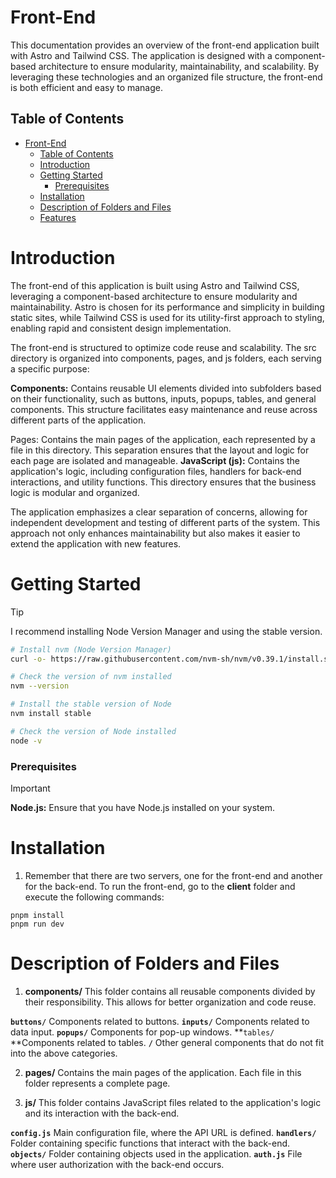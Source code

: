 # Front-End

This documentation provides an overview of the front-end application built with Astro and Tailwind CSS. The application is designed with a component-based architecture to ensure modularity, maintainability, and scalability. By leveraging these technologies and an organized file structure, the front-end is both efficient and easy to manage.

## Table of Contents

- [Front-End](#Front-End)
  - [Table of Contents](#table-of-contents)
  - [Introduction](#introduction)
  - [Getting Started](#getting-started)
    - [Prerequisites](#prerequisites)
  - [Installation](#installation)
  - [Description of Folders and Files](description-of-folders-and-files)
  - [Features](#features)
 
# Introduction

The front-end of this application is built using Astro and Tailwind CSS, leveraging a component-based architecture to ensure modularity and maintainability. Astro is chosen for its performance and simplicity in building static sites, while Tailwind CSS is used for its utility-first approach to styling, enabling rapid and consistent design implementation.

The front-end is structured to optimize code reuse and scalability. The src directory is organized into components, pages, and js folders, each serving a specific purpose:

**Components:** Contains reusable UI elements divided into subfolders based on their functionality, such as buttons, inputs, popups, tables, and general components. This structure facilitates easy maintenance and reuse across different parts of the application.

Pages: Contains the main pages of the application, each represented by a file in this directory. This separation ensures that the layout and logic for each page are isolated and manageable.
**JavaScript (js):** Contains the application's logic, including configuration files, handlers for back-end interactions, and utility functions. This directory ensures that the business logic is modular and organized.

The application emphasizes a clear separation of concerns, allowing for independent development and testing of different parts of the system. This approach not only enhances maintainability but also makes it easier to extend the application with new features.

# Getting Started

> [!TIP]
> I recommend installing Node Version Manager and using the stable version.

```bash
# Install nvm (Node Version Manager)
curl -o- https://raw.githubusercontent.com/nvm-sh/nvm/v0.39.1/install.sh | bash

# Check the version of nvm installed
nvm --version

# Install the stable version of Node
nvm install stable

# Check the version of Node installed
node -v
```

### Prerequisites

> [!IMPORTANT]
> **Node.js:** Ensure that you have Node.js installed on your system.

# Installation

1. Remember that there are two servers, one for the front-end and another for the back-end. To run the front-end, go to the **client** folder and execute the following commands:
```
pnpm install
pnpm run dev
```

# Description of Folders and Files

1. **components/**
This folder contains all reusable components divided by their responsibility. This allows for better organization and code reuse.

**`buttons/`** Components related to buttons.
**`inputs/`** Components related to data input.
**`popups/`** Components for pop-up windows.
**`tables/` **Components related to tables.
**`/`** Other general components that do not fit into the above categories.

2. **pages/**
Contains the main pages of the application. Each file in this folder represents a complete page.

3. **js/**
This folder contains JavaScript files related to the application's logic and its interaction with the back-end.

**`config.js`** Main configuration file, where the API URL is defined.
**`handlers/`** Folder containing specific functions that interact with the back-end.
**`objects/`** Folder containing objects used in the application.
**`auth.js`** File where user authorization with the back-end occurs.
